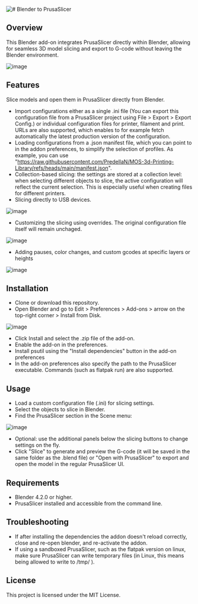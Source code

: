 ![# Blender to PrusaSlicer](https://github.com/user-attachments/assets/59c3e7e9-7e8f-43e1-bb5f-c6b15e35df5e)

## Overview
This Blender add-on integrates PrusaSlicer directly within Blender, allowing for seamless 3D model slicing and export to G-code without leaving the Blender environment.

![image](https://github.com/user-attachments/assets/8269545b-3449-4700-8057-9de52e4281b0)

## Features
Slice models and open them in PrusaSlicer directly from Blender.
- Import configurations either as a single .ini file (You can export this configuration file from a PrusaSlicer project using File > Export > Export Config.) or individual configuration files for printer, filament and print. URLs are also supported, which enables to for example fetch automatically the latest production version of the configuration.
- Loading configurations from a .json manifest file, which you can point to in the addon preferences, to simplify the selection of profiles. As example, you can use "https://raw.githubusercontent.com/PredellaN/MOS-3d-Printing-Library/refs/heads/main/manifest.json".
- Collection-based slicing: the settings are stored at a collection level: when selecting different objects to slice, the active configuration will reflect the current selection. This is especially useful when creating files for different printers.
- Slicing directly to USB devices.

![image](https://github.com/user-attachments/assets/a70932a4-0df0-46ef-81aa-1e9a0b64b0ee)

- Customizing the slicing using overrides. The original configuration file itself will remain unchaged.

![image](https://github.com/user-attachments/assets/64d968d1-f4fa-4932-9027-eb2fb872ccac)

- Adding pauses, color changes, and custom gcodes at specific layers or heights

![image](https://github.com/user-attachments/assets/e5cbe15f-3257-46dc-b57b-3b269e8c08a4)

## Installation
- Clone or download this repository.
- Open Blender and go to Edit > Preferences > Add-ons > arrow on the top-right corner > Install from Disk.

![image](https://github.com/user-attachments/assets/cc34cb88-59cb-40fb-91ea-fb14242db1f2)

- Click Install and select the .zip file of the add-on.
- Enable the add-on in the preferences.
- Install psutil using the "Install dependencies" button in the add-on preferences
- In the add-on preferences also specify the path to the PrusaSlicer executable. Commands (such as flatpak run) are also supported.

## Usage
- Load a custom configuration file (.ini) for slicing settings. 
- Select the objects to slice in Blender.
- Find the PrusaSlicer section in the Scene menu:

![image](https://github.com/user-attachments/assets/9b2c9180-a9db-4675-b65f-aed40a3c1958)
- Optional: use the additional panels below the slicing buttons to change settings on the fly.
- Click "Slice" to generate and preview the G-code (it will be saved in the same folder as the .blend file) or "Open with PrusaSlicer" to export and open the model in the regular PrusaSlicer UI.

## Requirements
- Blender 4.2.0 or higher.
- PrusaSlicer installed and accessible from the command line.

## Troubleshooting
- If after installing the dependencies the addon doesn't reload correctly, close and re-open blender, and re-activate the addon.
- If using a sandboxed PrusaSlicer, such as the flatpak version on linux, make sure PrusaSlicer can write temporary files (in Linux, this means being allowed to write to /tmp/ ).

## License
This project is licensed under the MIT License.

